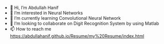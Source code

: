 - 👋 Hi, I’m Abdullah Hanif
- 👀 I’m interested in Neural Networks
- 🌱 I’m currently learning Convolutional Neural Network
- 💞️ I’m looking to collaborate on Digit Recognition System by using Matlab
- 📫 How to reach me https://abdullahanif.github.io/Resume/my%20Resume/index.html

<!---
Abdullahanif/Abdullahanif is a ✨ special ✨ repository because its `README.md` (this file) appears on your GitHub profile.
You can click the Preview link to take a look at your changes.
--->
